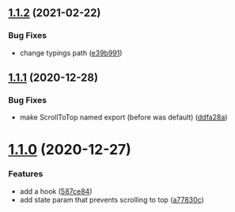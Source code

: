 ## [1.1.2](https://github.com/dimazuien/react-router-scroll-to-top/compare/v1.1.1...v1.1.2) (2021-02-22)


### Bug Fixes

* change typings path ([e39b991](https://github.com/dimazuien/react-router-scroll-to-top/commit/e39b99118ba22f3c2f77789f1f57efd742b98dce))

## [1.1.1](https://github.com/dimazuien/react-router-scroll-to-top/compare/v1.1.0...v1.1.1) (2020-12-28)

### Bug Fixes

* make ScrollToTop named export (before was default) ([ddfa28a](https://github.com/dimazuien/react-router-scroll-to-top/commit/ddfa28ad099606743c155ce833069dd231ab3c29))

# [1.1.0](https://github.com/dimazuien/react-router-scroll-to-top/compare/v1.0.0...v1.1.0) (2020-12-27)

### Features

* add a hook ([587ce84](https://github.com/dimazuien/react-router-scroll-to-top/commit/587ce8469b62491097541687d38810870abc6ae5))
* add state param that prevents scrolling to top ([a77830c](https://github.com/dimazuien/react-router-scroll-to-top/commit/a77830cef6ca582dad34f9130cb4068cb88c9f83))
